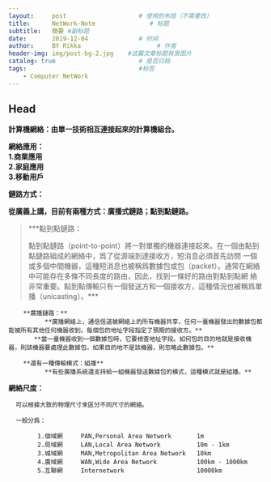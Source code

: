 ```yaml
---
layout:     post                    # 使用的布局（不需要改）
title:      NetWork-Note               # 标题 
subtitle:   簡要 #副标题
date:       2019-12-04              # 时间
author:     BY Rikka                     # 作者
header-img: img/post-bg-2.jpg    #这篇文章标题背景图片
catalog: true                       # 是否归档
tags:                               #标签
    - Computer NetWork
---
```


## Head
>
  **計算機網絡：由單一技術相互連接起來的計算機組合。**
  
  **網絡應用：**  
  **1.商業應用**  
  **2.家庭應用**  
  **3.移動用戶**  
      
  **鏈路方式：**
  
  **從廣義上講，目前有兩種方式：廣播式鏈路；點到點鏈路。**
      
   >***點到點鏈路：
   >
   >點到點鏈路（point-to-point）將一對單獨的機器連接起來。在一個由點到點鏈路組成的網絡中，爲了從源端到達接收方，短消息必須首先訪問
   >一個或多個中間機器，這種短消息也被稱爲數據包或包（packet）。通常在網絡中可能存在多條不同長度的路由，因此，找到一條好的路由對點到點網
   >絡非常重要。點到點傳輸只有一個發送方和一個接收方，這種情況也被稱爲單播（unicasting）。***
        
        **廣播鏈路：**
              **廣播網絡上，通信信道被網絡上的所有機器共享，任何一臺機器發出的數據包都能被所有其他任何機器收到。每個包的地址字段指定了預期的接收方。**
           **當一臺機器收到一個數據包時，它要檢查地址字段。如何包的目的地就是接收機器，則該機器要處理此數據包，如果目的地不是該機器，則忽略此數據包。**
           
        **還有一種傳輸模式：組播**
              **有些廣播系統還支持給一組機器發送數據包的模式，這種模式就是組播。**
              
              
  **網絡尺度：**
  
      可以根據大致的物理尺寸來區分不同尺寸的網絡。
      
      一般分爲：  
      
            1.個域網     PAN,Personal Area Network       1m  
            2.局域網     LAN,Local Area Network          10m - 1km  
            3.城域網     MAN,Metropolitan Area Network   10km  
            4.廣域網     WAN,Wide Area Network           100km - 1000km  
            5.互聯網     Internetwork                    10000km  
            
            
            
            
            
